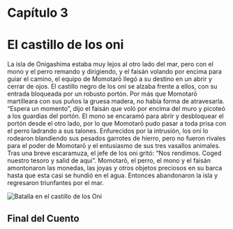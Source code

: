 # Capítulo 3
# El castillo de los oni

La isla de Onigashima estaba muy lejos al otro lado del mar, pero con el mono y el perro
remando y dirigiendo, y el faisán volando por encima para guiar el camino, el equipo de 
Momotarō llegó a su destino en un abrir y cerrar de ojos. El castillo negro de los oni se alzaba frente a ellos, con su entrada bloqueada por un robusto portón. Por más que 
Momotarō martilleara con sus puños la gruesa madera, no había forma de atravesarla.
“Espera un momento”, dijo el faisán que voló por encima del muro y picoteó a los guardias 
del portón. El mono se encaramó para abrir y desbloquear el portón desde el otro lado, por 
lo que Momotarō pudo pasar a toda prisa con el perro ladrando a sus talones. Enfurecidos 
por la intrusión, los oni lo rodearon blandiendo sus pesados garrotes de hierro, pero no 
fueron rivales para el poder de Momotarō y el entusiasmo de sus tres vasallos animales.
Tras una breve escaramuza, el jefe de los oni gritó: “Nos rendimos. Coged nuestro tesoro y 
salid de aquí”. Momotarō, el perro, el mono y el faisán amontonaron las monedas, las joyas 
y otros objetos preciosos en su barca hasta que esta casi se hundió en el agua. Entonces 
abandonaron la isla y regresaron triunfantes por el mar.

![Batalla en el castillo de los Oni](https://github.com/guille6499/TrabajoCuento/blob/main/Im%C3%A1genes/momotaro-3.jpg)
## Final del Cuento
